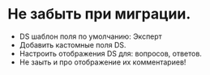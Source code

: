 # Не забыть при миграции.

*  DS шаблон поля по умолчанию: Эксперт
*  Добавить кастомные поля DS.
*  Настроить отображения DS для: вопросов, ответов.
*  Не заыть и про отображение их комментариев!